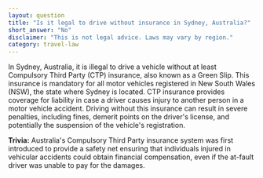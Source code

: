 ```yaml
---
layout: question
title: "Is it legal to drive without insurance in Sydney, Australia?"
short_answer: "No"
disclaimer: "This is not legal advice. Laws may vary by region."
category: travel-law
---
```

In Sydney, Australia, it is illegal to drive a vehicle without at least Compulsory Third Party (CTP) insurance, also known as a Green Slip. This insurance is mandatory for all motor vehicles registered in New South Wales (NSW), the state where Sydney is located. CTP insurance provides coverage for liability in case a driver causes injury to another person in a motor vehicle accident. Driving without this insurance can result in severe penalties, including fines, demerit points on the driver's license, and potentially the suspension of the vehicle's registration.

**Trivia:** Australia's Compulsory Third Party insurance system was first introduced to provide a safety net ensuring that individuals injured in vehicular accidents could obtain financial compensation, even if the at-fault driver was unable to pay for the damages.
